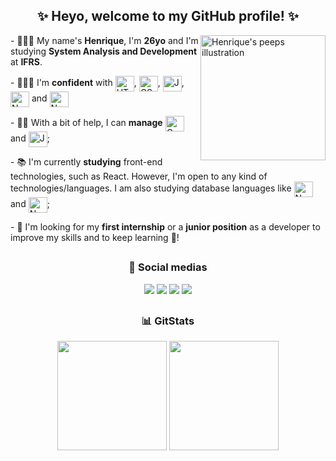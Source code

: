 <div align="center">
  
  ## ✨ Heyo, welcome to my GitHub profile! ✨
  
</div>

<img src="https://assets.website-files.com/5e51c674258ffe10d286d30a/5e535a83d3992372c25556b9_peep-76.svg" min-width="200px" max-width="200px" width="200px" align="right" alt="Henrique's peeps illustration" />

<p align="left">
  - 🙋🏾‍♂️ My name's <strong>Henrique</strong>, I'm <strong>26yo</strong> and I'm studying <strong>System Analysis and Development</strong> at <strong>IFRS</strong>.
</p>

<p align="left">
  - 👨🏾‍💻 I'm <strong>confident</strong> with
      <img align="center" alt="HTML" height="25" width="30" src="https://cdn.jsdelivr.net/gh/devicons/devicon/icons/html5/html5-plain-wordmark.svg"/>, 
      <img align="center" alt="CSS" height="25" width="30" src="https://cdn.jsdelivr.net/gh/devicons/devicon/icons/css3/css3-plain-wordmark.svg" />, 
      <img align="center" alt="JavaScript" height="25" width="30" src="https://cdn.jsdelivr.net/gh/devicons/devicon/icons/javascript/javascript-plain.svg" />,  
      <img align="center" alt="Node.js" height="25" width="30" src="https://cdn.jsdelivr.net/gh/devicons/devicon/icons/nodejs/nodejs-original.svg" /> and
      <img align="center" alt="Node.js" height="25" width="30" src="https://cdn.jsdelivr.net/gh/devicons/devicon/icons/figma/figma-original.svg" />
</p>

<p align="left">
  - 👊🏾 With a bit of help, I can <strong>manage</strong>
      <img align="center" alt="C" height="25" width="30" src="https://cdn.jsdelivr.net/gh/devicons/devicon/icons/c/c-plain.svg" />  and
      <img align="center" alt="Java" height="25" width="30" src="https://cdn.jsdelivr.net/gh/devicons/devicon/icons/java/java-original.svg" />;
</p>

<p align="left">
  - 📚 I'm currently <strong>studying</strong> front-end technologies, such as React. However, I'm open to any kind of technologies/languages. I am also
  studying database languages like <img align="center" alt="Node.js" height="25" width="30" src="https://cdn.jsdelivr.net/gh/devicons/devicon/icons/mysql/mysql-original.svg" /> and 
  <img align="center" alt="Node.js" height="25" width="30" src="https://cdn.jsdelivr.net/gh/devicons/devicon/icons/mongodb/mongodb-original.svg"/>;
</p>

<p align="left">
  - 🔎 I'm looking for my <strong>first internship</strong> or a <strong>junior position</strong> as a developer to improve my skills and to keep learning 🖤!
</p>

##

<div align="center">
  
  ### 🔗 Social medias


  <a href="https://www.linkedin.com/in/hsp/" target="_blank" alt="Meu Linkedin"> <img src="https://img.shields.io/badge/LinkedIn-673ab7?style=for-the-badge&logo=linkedin&logoColor=white" /></a>
  <a href="https://twitter.com/dxthko" target="_blank" alt="Meu Twitter"> <img src="https://img.shields.io/badge/Twitter-522e92?style=for-the-badge&logo=twitter&logoColor=white" /></a>
  <a href="https://www.instagram.com/irythill/" target="_blank" alt="Meu Instagram"> <img src="https://img.shields.io/badge/Instagram-3e236e?style=for-the-badge&logo=instagram&logoColor=white"></a>
  <a href="mailto:h.sp97@hotmail.com" target="_blank" alt="Meu E-mail"> <img src="https://img.shields.io/badge/Microsoft_Outlook-673ab7?style=for-the-badge&logo=microsoft-outlook&logoColor=white"></a>
</div>

##

<div align="center">
  
  ### 📊 GitStats

  <img height="175rem" src="https://github-readme-stats.vercel.app/api?username=irythill&theme=material-palenight&show_icons=true&hide_border=false&count_private=true"/>
  <img height="175rem" src="https://github-readme-stats.vercel.app/api/top-langs/?username=irythill&layout=compact&langs_count=6&theme=material-palenight"/>

</div>


